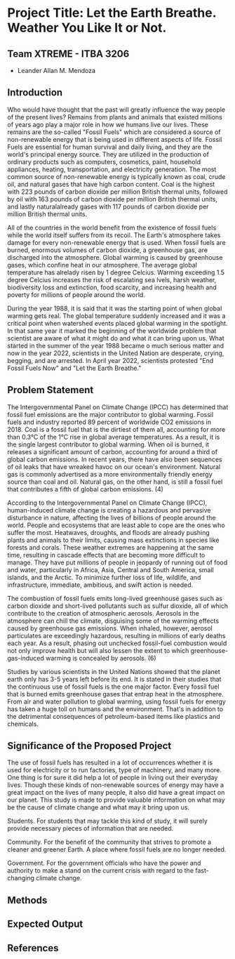 # Project Title: Let the Earth Breathe. Weather You Like It or Not.

## Team XTREME - ITBA 3206
- Leander Allan M. Mendoza
##

## Introduction
Who would have thought that the past will greatly influence the way people of the present lives? Remains from plants and animals that existed millions of years ago play a major role in how we humans live our lives. These remains are the so-called "Fossil Fuels" which are considered a source of non-renewable energy that is being used in different aspects of life. Fossil Fuels are essential for human survival and daily living, and they are the world's principal energy source. They are utilized in the production of ordinary products such as computers, cosmetics, paint, household appliances, heating, transportation, and electricity generation. The most common source of non-renewable energy is typically known as coal, crude oil, and natural gases that have high carbon content. Coal is the highest with 223 pounds of carbon dioxide per million British thermal units, followed by oil with 163 pounds of carbon dioxide per million British thermal units, and lastly naturalalready gases with 117 pounds of carbon dioxide per million British thermal units.

All of the countries in the world benefit from the existence of fossil fuels while the world itself suffers from its recoil. The Earth's atmosphere takes damage for every non-renewable energy that is used. When fossil fuels are burned, enormous volumes of carbon dioxide, a greenhouse gas, are discharged into the atmosphere. Global warming is caused by greenhouse gases, which confine heat in our atmosphere. The average global temperature has alrelady risen by 1 degree Celcius. Warming exceeding 1.5 degree Celcius increases the risk of escalating sea lvels, harsh weather, biodiversity loss and extinction, food scarcity, and increasing health and poverty for millions of people around the world.

During the year 1988, it is said that it was the starting point of when global warming gets real. The global temperature suddenly increased and it was a critical point when watershed events placed global warming in the spotlight. In that same year it marked the beginning of the worldwide problem that scientist are aware of what it might do and what it can bring upon us. What started in the summer of the year 1988 became o much serious matter and now in the year 2022, scientists in the United Nation are desperate, crying, begging, and are arrested. In April year 2022, scientists protested "End Fossil Fuels Now" and "Let the Earth Breathe."

## Problem Statement
The Intergovernmental Panel on Climate Change (IPCC) has determined that fossil fuel emissions are the major contributor to global warming. Fossil fuels and industry reported 89 percent of worldwide CO2 emissions in 2018. Coal is a fossil fuel that is the dirtiest of them all, accounting for more than 0.3°C of the 1°C rise in global average temperatures. As a result, it is the single largest contributor to global warming. When oil is burned, it releases a significant amount of carbon, accounting for around a third of global carbon emissions. In recent years, there have also been sequences of oil leaks that have wreaked havoc on our ocean's environment. Natural gas is commonly advertised as a more environmentally friendly energy source than coal and oil. Natural gas, on the other hand, is still a fossil fuel that contributes a fifth of global carbon emissions.  (4)

According to the Intergovernmental Panel on Climate Change (IPCC), human-induced climate change is creating a hazardous and pervasive disturbance in nature, affecting the lives of billions of people around the world. People and ecosystems that are least able to cope are the ones who suffer the most. Heatwaves, droughts, and floods are already pushing plants and animals to their limits, causing mass extinctions in species like forests and corals. These weather extremes are happening at the same time, resulting in cascade effects that are becoming more difficult to manage. They have put millions of people in jeopardy of running out of food and water, particularly in Africa, Asia, Central and South America, small islands, and the Arctic. To minimize further loss of life, wildlife, and infrastructure, immediate, ambitious, and swift action is needed.

The combustion of fossil fuels emits long-lived greenhouse gases such as carbon dioxide and short-lived pollutants such as sulfur dioxide, all of which contribute to the creation of atmospheric aerosols. Aerosols in the atmosphere can chill the climate, disguising some of the warming effects caused by greenhouse gas emissions. When inhaled, however, aerosol particulates are exceedingly hazardous, resulting in millions of early deaths each year. As a result, phasing out unchecked fossil-fuel combustion would not only improve health but will also lessen the extent to which greenhouse-gas-induced warming is concealed by aerosols. (6)

Studies by various scientists in the United Nations showed that the planet earth only has 3-5 years left before its end. It is stated in their studies that the continuous use of fossil fuels is the one major factor. Every fossil fuel that is burned emits greenhouse gases that entrap heat in the atmosphere. From air and water pollution to global warming, using fossil fuels for energy has taken a huge toll on humans and the environment. That's in addition to the detrimental consequences of petroleum-based items like plastics and chemicals.


## Significance of the Proposed Project

The use of fossil fuels has resulted in a lot of occurrences whether it is used for electricity or to run factories, type of machinery, and many more. One thing is for sure it did help a lot of people in living out their everyday lives. Though these kinds of non-renewable sources of energy may have a great impact on the lives of many people, it also did have a great impact on our planet.  This study is made to provide valuable information on what may be the cause of climate change and what may it bring upon us. 

Students. For students that may tackle this kind of study, it will surely provide necessary pieces of information that are needed. 

Community. For the benefit of the community that strives to promote a cleaner and greener Earth. A place where fossil fuels are no longer needed.

Government. For the government officials who have the power and authority to make a stand on the current crisis with regard to the fast-changing climate change.

## Methods

## Expected Output

## References


